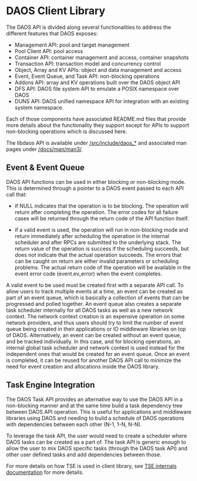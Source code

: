 # DAOS Client Library

The DAOS API is divided along several functionalities to address the different
features that DAOS exposes:
- Management API: pool and target management
- Pool Client API: pool access
- Container API: container management and access, container snapshots
- Transaction API: transaction model and concurrency control
- Object, Array and KV APIs: object and data management and access
- Event, Event Queue, and Task API: non-blocking operations
- Addons API: array and KV operations built over the DAOS object API
- DFS API: DAOS file system API to emulate a POSIX namespace over DAOS
- DUNS API: DAOS unified namespace API for integration with an existing system
  namespace.

Each of those components have associated README.md files that provide more
details about the functionality they support except for APIs to support
non-blocking operations which is discussed here.

The libdaos API is available under [/src/include/daos\_\*](/src/include/) and
associated man pages under [/docs/man/man3/](/docs/man/man3/).

## Event & Event Queue

DAOS API functions can be used in either blocking or non-blocking mode. This is
determined through a pointer to a DAOS event passed to each API call that:

- if NULL indicates that the operation is to be blocking. The operation will
  return after completing the operation. The error codes for all failure cases
  will be returned through the return code of the API function itself.

- if a valid event is used, the operation will run in non-blocking mode and
  return immediately after scheduling the operation in the internal scheduler
  and after RPCs are submitted to the underlying stack. The return value of the
  operation is success if the scheduling succeeds, but does not indicate that
  the actual operation succeeds. The errors that can be caught on return are
  either invalid parameters or scheduling problems. The actual return code of
  the operation will be available in the event error code (event.ev_error) when
  the event completes.

A valid event to be used must be created first with a separate API call. To allow users to track
multiple events at a time, an event can be created as part of an event queue, which is basically a
collection of events that can be progressed and polled together. An event queue also creates a
separate task scheduler internally for all DAOS tasks as well as a new network context. The network
context creation is an expensive operation on some network providers, and thus users should try to
limit the number of event queue being created in their applications or IO middleware libraries on
top of DAOS. Alternatively, an event can be created without an event queue, and be tracked
individually. In this case, and for blocking operations, an internal global task scheduler and
network context is used instead for the independent ones that would be created for an event
queue. Once an event is completed, it can be reused for another DAOS API call to minimize the need for
event creation and allocations inside the DAOS library.

## Task Engine Integration

The DAOS Task API provides an alternative way to use the DAOS API in a
non-blocking manner and at the same time build a task dependency tree between
DAOS API operation. This is useful for applications and middleware libraries
using DAOS and needing to build a schedule of DAOS operations with dependencies
between each other (N-1, 1-N, N-N).

To leverage the task API, the user would need to create a scheduler where DAOS
tasks can be created as a part of. The task API is generic enough to allow the
user to mix DAOS specific tasks (through the DAOS task API) and other user
defined tasks and add dependencies between those.

For more details on how TSE is used in client library, see [TSE internals
documentation](/src/common/README.md) for more details.
